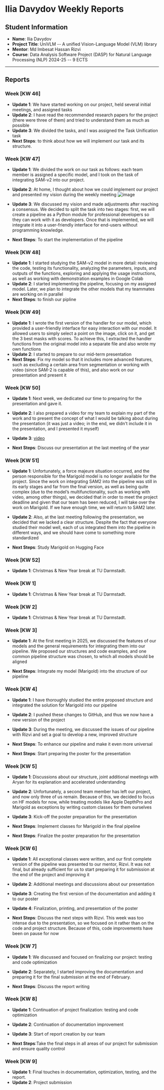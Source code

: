 # Ilia Davydov Weekly Reports

## Student Information
- **Name**: Ilia Davydov
- **Project Title**: UniVLM -- A unified Vision-Language Model (VLM) library
- **Mentor**: Md Imbesat Hassan Rizvi
- **Course**: Data Analysis Software Project (DASP) for Natural Language Processing (NLP) 2024-25 -- 9 ECTS

---

## Reports

### Week [KW 46]

- **Update 1**: We have started working on our project, held several initial meetings, and assigned tasks
- **Update 2**: I have read the recommended research papers for the project (there were three of them) and tried to understand them as much as possible
- **Update 3**: We divided the tasks, and I was assigned the Task Unification task
- **Next Steps**: to think about how we will implement our task and its structure.

### Week [KW 47]

- **Update 1**: We divided the work on our task as follows: each team member is assigned a specific model, and I took on the task of integrating SAM-v2 into our project.
- **Update 2**: At home, I thought about how we could implement our project and presented my vision during the weekly meeting
![image](https://github.com/user-attachments/assets/313cd19c-04f5-475c-b69d-e9644f9b38bb)

- **Update 3**: We discussed my vision and made adjustments after reaching a consensus. We decided to split the task into two stages: first, we will create a pipeline as a Python module for professional developers so they can work with it as developers. Once that is implemented, we will integrate it into a user-friendly interface for end-users without programming knowledge.
- **Next Steps**: To start the implementation of the pipeline

### Week [KW 48]

- **Update 1**: I started studying the SAM-v2 model in more detail: reviewing the code, testing its functionality, analyzing the parameters, inputs, and outputs of the functions, exploring and applying the usage instructions, as well as working with demonstration examples in Google Colab
- **Update 2**: I started implementing the pipeline, focusing on my assigned model. Later, we plan to integrate the other models that my teammates are working on in parallel
- **Next Steps**: to finish our pipline 

### Week [KW 49]

- **Update 1**: I wrote the first version of the handler for our model, which provided a user-friendly interface for easy interaction with our model. It allowed users to simply select a point on the image, click on it, and get the 3 best masks with scores. To achieve this, I extracted the handler functions from the original model into a separate file and also wrote my own functions
- **Update 2**: I started to prepare to our mid-term presentation
- **Next Steps**: Fix my model so that it includes more advanced features, such as excluding a certain area from segmentation or working with video (since SAM-2 is capable of this), and also work on our presentation and present it

### Week [KW 50]

- **Update 1**: Next week, we dedicated our time to preparing for the presentation and gave it.
- **Update 2**: I also prepared a video for my team to explain my part of the work and to present the concept of what I would be talking about during the presentation (it was just a video; in the end, we didn't include it in the presentation, and I presented it myself)
- **Update 3**: [video](./sam2-video_kzbX1yPF.mp4)

- **Next Steps**: Discuss our presentation at the last meeting of the year

### Week [KW 51]

- **Update 1**: Unfortunately, a force majeure situation occurred, and the person responsible for the Marigold model is no longer available for the project. Since the work on integrating SAM2 into the pipeline was still in its early stages and far from the final version, as well as being quite complex (due to the model’s multifunctionality, such as working with video, among other things), we decided that in order to meet the project deadline and given that our team has been reduced, I will take over the work on Marigold. If we have enough time, we will return to SAM2 later.
- **Update 2**: Also, at the last meeting following the presentation, we decided that we lacked a clear structure. Despite the fact that everyone studied their model well, each of us integrated them into the pipeline in different ways, and we should have come to something more standardized

- **Next Steps**: Study Marigold on Hugging Face

### Week [KW 52]

- **Update 1**: Christmas & New Year break at TU Darmstadt.

### Week [KW 1]

- **Update 1**: Christmas & New Year break at TU Darmstadt.

### Week [KW 2]

- **Update 1**: Christmas & New Year break at TU Darmstadt.

### Week [KW 3]

- **Update 1**: At the first meeting in 2025, we discussed the features of our models and the general requirements for integrating them into our pipeline. We proposed our structures and code examples, and one common pipeline structure was chosen, to which all models should be aligned

- **Next Steps**: Integrate my model (Marigold) into the structure of our pipeline

### Week [KW 4]

- **Update 1**: I have thoroughly studied the entire proposed structure and integrated the solution for Marigold into our pipeline
- **Update 2**: I pushed these changes to GitHub, and thus we now have a new version of the project
- **Update 3**: During the meeting, we discussed the issues of our pipeline with Rizvi and set a goal to develop a new, improved structure

- **Next Steps**: To enhance our pipeline and make it even more universal
- **Next Steps**: Start preparing the poster for the presentation

### Week [KW 5]

- **Update 1**: Discussions about our structure, joint additional meetings with Aryan for its explanation and accelerated understanding
- **Update 2**: Unfortunately, a second team member has left our project, and now only three of us remain. Because of this, we decided to focus on HF models for now, while treating models like Apple DepthPro and Marigold as exceptions by writing custom classes for them ourselves
- **Update 3**: Kick-off the poster preparation for the presentation

- **Next Steps**: Implement classes for Marigold in the final pipeline
- **Next Steps**: Finalize the poster preparation for the presentation

### Week [KW 6]

- **Update 1**: All exceptional classes were written, and our first complete version of the pipeline was presented to our mentor, Rizvi. It was not final, but already sufficient for us to start preparing it for submission at the end of the project and improving it
- **Update 2**: Additional meetings and discussions about our presentation
- **Update 3**: Creating the first version of the documentation and adding it to our poster
- **Update 4**: Finalization, printing, and presentation of the poster
  
- **Next Steps**: Discuss the next steps with Rizvi.
This week was too intense due to the presentation, so we focused on it rather than on the code and project structure. Because of this, code improvements have been on pause for now

### Week [KW 7]

- **Update 1**: We discussed and focused on finalizing our project: testing and code optimization
- **Update 2**: Separately, I started improving the documentation and preparing it for the final submission at the end of February.
  
- **Next Steps**: Discuss the report writing

### Week [KW 8]

- **Update 1**: Continuation of project finalization: testing and code optimization
- **Update 2**: Continuation of documentation improvement
- **Update 3**: Start of report creation by our team
  
- **Next Steps**:Take the final steps in all areas of our project for submission and ensure quality control

### Week [KW 9]

- **Update 1**: Final touches in documentation, optimization, testing, and the report.
- **Update 2**: Project submission



